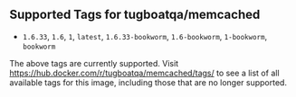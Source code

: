 ## Supported Tags for tugboatqa/memcached

* `1.6.33`, `1.6`, `1`, `latest`, `1.6.33-bookworm`, `1.6-bookworm`, `1-bookworm`, `bookworm`

The above tags are currently supported. Visit https://hub.docker.com/r/tugboatqa/memcached/tags/ to see a list of all available tags for this image, including those that are no longer supported.
